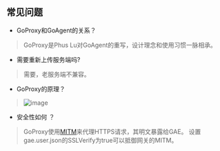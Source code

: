 ## 常见问题

- GoProxy和GoAgent的关系？
> GoProxy是Phus Lu对GoAgent的重写，设计理念和使用习惯一脉相承。

- 需要重新上传服务端吗?
> 需要，老服务端不兼容。

- GoProxy的原理？
> ![image](https://cloud.githubusercontent.com/assets/195836/4602738/ac950aba-5149-11e4-8976-a2606ba08e05.png)

- 安全性如何 ？
> GoProxy使用[MITM](https://zh.wikipedia.org/zh-cn/%E4%B8%AD%E9%97%B4%E4%BA%BA%E6%94%BB%E5%87%BB)来代理HTTPS请求，其明文暴露给GAE。
> 设置gae.user.json的SSLVerify为true可以抵御网关的MITM。
